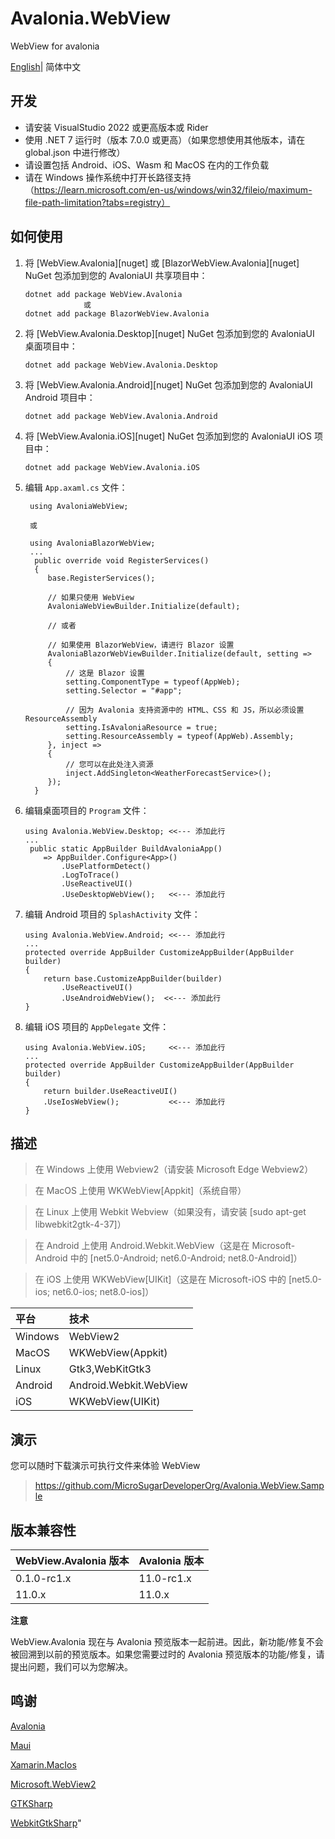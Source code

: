 # Avalonia.WebView
WebView for avalonia

[English](./README.md)| 简体中文

## 开发
* 请安装 VisualStudio 2022 或更高版本或 Rider
* 使用 .NET 7 运行时（版本 7.0.0 或更高）（如果您想使用其他版本，请在 global.json 中进行修改）
* 请设置包括 Android、iOS、Wasm 和 MacOS 在内的工作负载
* 请在 Windows 操作系统中打开长路径支持（https://learn.microsoft.com/en-us/windows/win32/fileio/maximum-file-path-limitation?tabs=registry）

## 如何使用

1. 将 [WebView.Avalonia][nuget] 或 [BlazorWebView.Avalonia][nuget] NuGet 包添加到您的 AvaloniaUI 共享项目中：

       dotnet add package WebView.Avalonia
                    或
       dotnet add package BlazorWebView.Avalonia

2. 将 [WebView.Avalonia.Desktop][nuget] NuGet 包添加到您的 AvaloniaUI 桌面项目中：

       dotnet add package WebView.Avalonia.Desktop

3. 将 [WebView.Avalonia.Android][nuget] NuGet 包添加到您的 AvaloniaUI Android 项目中：

       dotnet add package WebView.Avalonia.Android

4. 将 [WebView.Avalonia.iOS][nuget] NuGet 包添加到您的 AvaloniaUI iOS 项目中：

       dotnet add package WebView.Avalonia.iOS

5. 编辑 `App.axaml.cs` 文件：
   ```
    using AvaloniaWebView;

    或

    using AvaloniaBlazorWebView;
    ...
     public override void RegisterServices()
     {
        base.RegisterServices();
        
        // 如果只使用 WebView
        AvaloniaWebViewBuilder.Initialize(default);

        // 或者

        // 如果使用 BlazorWebView，请进行 Blazor 设置
        AvaloniaBlazorWebViewBuilder.Initialize(default, setting =>
        {
            // 这是 Blazor 设置
            setting.ComponentType = typeof(AppWeb);
            setting.Selector = "#app";

            // 因为 Avalonia 支持资源中的 HTML、CSS 和 JS，所以必须设置 ResourceAssembly
            setting.IsAvaloniaResource = true;
            setting.ResourceAssembly = typeof(AppWeb).Assembly;
        }, inject =>
        {
            // 您可以在此处注入资源
            inject.AddSingleton<WeatherForecastService>();
        });
     }
   ```

6. 编辑桌面项目的 `Program` 文件：
    ```
    using Avalonia.WebView.Desktop; <<--- 添加此行
    ...
     public static AppBuilder BuildAvaloniaApp()
        => AppBuilder.Configure<App>()
            .UsePlatformDetect()
            .LogToTrace()
            .UseReactiveUI()
            .UseDesktopWebView();   <<--- 添加此行
    ```

7. 编辑 Android 项目的 `SplashActivity` 文件：
    ```
    using Avalonia.WebView.Android; <<--- 添加此行
    ...
    protected override AppBuilder CustomizeAppBuilder(AppBuilder builder)
    {
        return base.CustomizeAppBuilder(builder)
            .UseReactiveUI()
            .UseAndroidWebView();  <<--- 添加此行
    }
    ```

8. 编辑 iOS 项目的 `AppDelegate` 文件：
    ```
    using Avalonia.WebView.iOS;     <<--- 添加此行
    ...
    protected override AppBuilder CustomizeAppBuilder(AppBuilder builder)
    {
        return builder.UseReactiveUI()
        .UseIosWebView();           <<--- 添加此行
    }
    ```

## 描述

   > 在 Windows 上使用 Webview2（请安装 Microsoft Edge Webview2）

   > 在 MacOS 上使用 WKWebView[Appkit]（系统自带）

   > 在 Linux 上使用 Webkit Webview（如果没有，请安装 [sudo apt-get libwebkit2gtk-4-37]）

   > 在 Android 上使用 Android.Webkit.WebView（这是在 Microsoft-Android 中的 [net5.0-Android; net6.0-Android; net8.0-Android]）

   > 在 iOS 上使用 WKWebView[UIKit]（这是在 Microsoft-iOS 中的 [net5.0-ios; net6.0-ios; net8.0-ios]）

| 平台                      | 技术                    |
|:-------------------------|:-----------------------|
| Windows                  | WebView2               |
| MacOS                    | WKWebView(Appkit)      |
| Linux                    | Gtk3,WebKitGtk3        |
| Android                  | Android.Webkit.WebView |
| iOS                      | WKWebView(UIKit)       |


## 演示

您可以随时下载演示可执行文件来体验 WebView
  > https://github.com/MicroSugarDeveloperOrg/Avalonia.WebView.Sample

## 版本兼容性

| WebView.Avalonia 版本     | Avalonia 版本 |
|:-------------------------|:-----------------|
| 0.1.0-rc1.x              | 11.0-rc1.x       |
| 11.0.x                   | 11.0.x           |

**注意**

WebView.Avalonia 现在与 Avalonia 预览版本一起前进。因此，新功能/修复不会被回溯到以前的预览版本。如果您需要过时的 Avalonia 预览版本的功能/修复，请提出问题，我们可以为您解决。

## 鸣谢

[Avalonia](https://github.com/AvaloniaUI/Avalonia)

[Maui](https://github.com/dotnet/maui)

[Xamarin.MacIos](https://github.com/xamarin/xamarin-macios)

[Microsoft.WebView2](https://github.com/MicrosoftEdge/WebView2Samples)

[GTKSharp](https://github.com/GtkSharp/GtkSharp)

[WebkitGtkSharp](https://github.com/GtkSharp/GtkSharp)"